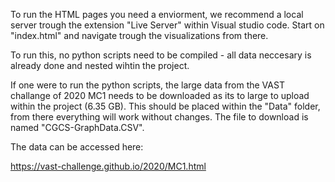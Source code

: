 To run the HTML pages you need a enviorment, we recommend a local server trough the extension "Live Server" within Visual studio code. Start on "index.html" and navigate trough the visualizations from there. 

To run this, no python scripts need to be compiled - all data neccesary is already done and nested wihtin the project.

If one were to run the python scripts, the large data from the VAST challange of 2020 MC1 needs to be downloaded as its to large to upload within the project (6.35 GB). This should be placed within the "Data" folder, from there everything will work without changes. The file to download is named "CGCS-GraphData.CSV". 

The data can be accessed here: 

https://vast-challenge.github.io/2020/MC1.html 